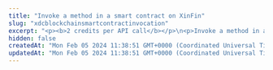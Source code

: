 ```yaml
---
title: "Invoke a method in a smart contract on XinFin"
slug: "xdcblockchainsmartcontractinvocation"
excerpt: "<p><b>2 credits per API call</b></p>\n<p>Invoke a method in an existing smart contract on XinFin.</p>\n<p>You can call a read-only or write method.</p>\n<ul>\n<li>For <b>read-only</b> methods, the output of the invoked method is returned.</li>\n<li>For <b>write</b> methods, the ID of the associated transaction is returned.</li>\n</ul>        \n<p><b>Troubleshooting a failed transaction</b><br/>\nTatum ensures that this API works against the blockchain (accesses the blockchain, finds the specified smart contract, and executes the specified ABI method with the provided parameters).<br/>However, because this API can be run against any smart contract on the blockchain, Tatum cannot in any way guarantee that the method itself will be executed successfully.</p>\n<p>If you have issues with invoking the method, refer to the user documentation for this method, or contact the author of the smart contract.</p>\n<p>For more information about invoking methods in smart contracts, see <a href=\"https://support.tatum.io/support/solutions/articles/80001052441\" target=\"_blank\">this article</a> on our Support Portal.</p>\n<p><b>Signing a transaction</b><br/>\nWhen invoking a method in a smart contract, you are charged a fee for the transaction, and you must sign the transaction with the private key of the blockchain address from which the fee will be deducted.</p>\n<p>Providing the private key in the API is not a secure way of signing transactions, because the private key can be stolen or exposed. Your private keys should never leave your security perimeter. You should use the private keys only for testing a solution you are building on the <b>testnet</b> of a blockchain.</p>\n<p>For signing transactions on the <b>mainnet</b>, we strongly recommend that you use the Tatum <a href=\"https://github.com/tatumio/tatum-kms\" target=\"_blank\">Key Management System (KMS)</a> and provide the signature ID instead of the private key in the API. Alternatively, you can use the <a href=\"https://github.com/tatumio/tatum-js/tree/v2\" target=\"_blank\">Tatum JavaScript client</a>.</p>"
hidden: false
createdAt: "Mon Feb 05 2024 11:38:51 GMT+0000 (Coordinated Universal Time)"
updatedAt: "Mon Feb 05 2024 11:38:51 GMT+0000 (Coordinated Universal Time)"
---
```

